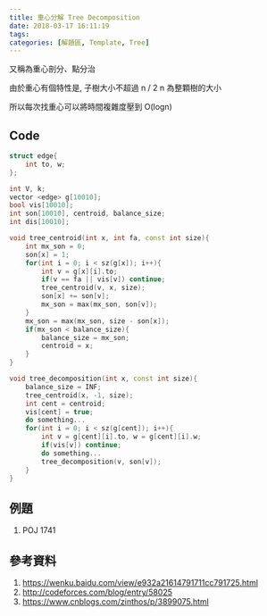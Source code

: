 ```yaml
---
title: 重心分解 Tree Decomposition
date: 2018-03-17 16:11:19
tags:
categories: [解題區, Template, Tree]
---
```

又稱為重心剖分、點分治

由於重心有個特性是, 子樹大小不超過 n / 2
n 為整顆樹的大小

所以每次找重心可以將時間複雜度壓到 O(logn)


## Code
```cpp
struct edge{
    int to, w;
};

int V, k;
vector <edge> g[10010];
bool vis[10010];
int son[10010], centroid, balance_size;
int dis[10010];

void tree_centroid(int x, int fa, const int size){
    int mx_son = 0;
    son[x] = 1;
    for(int i = 0; i < sz(g[x]); i++){
        int v = g[x][i].to;
        if(v == fa || vis[v]) continue;
        tree_centroid(v, x, size);
        son[x] += son[v];
        mx_son = max(mx_son, son[v]);
    }
    mx_son = max(mx_son, size - son[x]);
    if(mx_son < balance_size){
        balance_size = mx_son;
        centroid = x;
    }
}

void tree_decomposition(int x, const int size){
    balance_size = INF;
    tree_centroid(x, -1, size);
    int cent = centroid;
    vis[cent] = true;
    do something...
    for(int i = 0; i < sz(g[cent]); i++){
        int v = g[cent][i].to, w = g[cent][i].w;
        if(vis[v]) continue;
        do something...
        tree_decomposition(v, son[v]);
    }
}

```

## 例題
1. POJ 1741

## 參考資料
1. https://wenku.baidu.com/view/e932a21614791711cc791725.html
2. http://codeforces.com/blog/entry/58025
3. https://www.cnblogs.com/zinthos/p/3899075.html